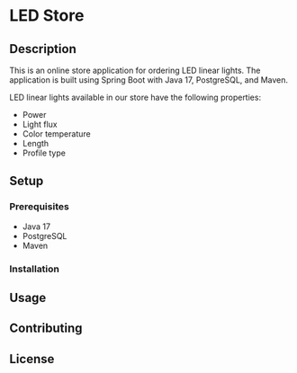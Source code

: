 # LED Store

## Description

This is an online store application for ordering LED linear lights. The application is built using Spring Boot with Java 17, PostgreSQL, and Maven.

LED linear lights available in our store have the following properties:

- Power
- Light flux
- Color temperature
- Length
- Profile type

## Setup

### Prerequisites

- Java 17
- PostgreSQL
- Maven

### Installation

## Usage

## Contributing

## License